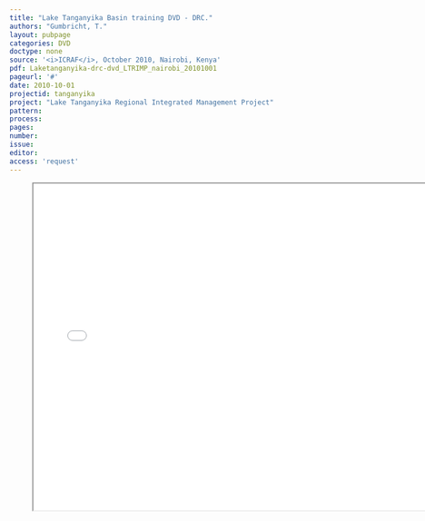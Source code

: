```yaml
---
title: "Lake Tanganyika Basin training DVD - DRC."
authors: "Gumbricht, T."
layout: pubpage
categories: DVD
doctype: none
source: '<i>ICRAF</i>, October 2010, Nairobi, Kenya'
pdf: Laketanganyika-drc-dvd_LTRIMP_nairobi_20101001
pageurl: '#'
date: 2010-10-01
projectid: tanganyika
project: "Lake Tanganyika Regional Integrated Management Project"
pattern:
process:
pages:
number:
issue:
editor:
access: 'request'
---
```

<figure>
  <iframe src="{{ site.commonurl }}/dvd/{{ page.dvdurl }}/index.html"
    style="width:720px; height:576px;" frameborder="1">
  </iframe>
</figure>
